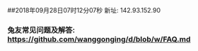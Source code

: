 ##2018年09月28日07时12分07秒 新址: 142.93.152.90
### 兔友常见问题及解答: https://github.com/wanggonging/d/blob/w/FAQ.md
